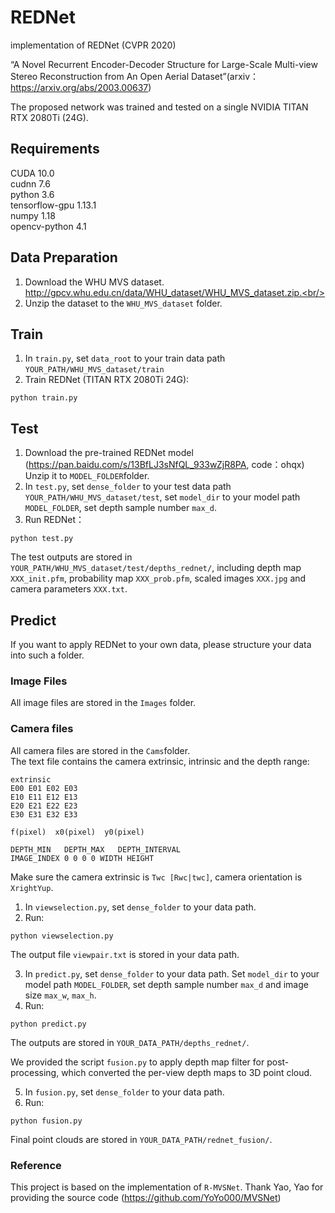 # REDNet
implementation of REDNet (CVPR 2020)

“A Novel Recurrent Encoder-Decoder Structure for Large-Scale Multi-view Stereo Reconstruction from An Open Aerial Dataset”(arxiv：https://arxiv.org/abs/2003.00637)

The proposed network was trained and tested on a single NVIDIA TITAN RTX 2080Ti (24G).

## Requirements
CUDA 10.0 <br/>
cudnn 7.6 <br/>
python 3.6 <br/>
tensorflow-gpu 1.13.1 <br/>
numpy 1.18 <br/>
opencv-python 4.1 <br/>


## Data Preparation
1. Download the WHU MVS dataset.  http://gpcv.whu.edu.cn/data/WHU_dataset/WHU_MVS_dataset.zip.<br/>
2. Unzip the dataset to the ```WHU_MVS_dataset``` folder. <br/>

## Train
1. In ```train.py```, set ```data_root``` to your train data path ```YOUR_PATH/WHU_MVS_dataset/train```<br/>
2. Train REDNet (TITAN RTX 2080Ti 24G):<br/>
```
python train.py
```

## Test
1. Download the pre-trained REDNet model (https://pan.baidu.com/s/13BfLJ3sNfQL_933wZjR8PA, code：ohqx)<br/>
Unzip it to ```MODEL_FOLDER```folder.<br/>
2. In ```test.py```, set ```dense_folder``` to your test data path ```YOUR_PATH/WHU_MVS_dataset/test```, set ```model_dir``` to your model path ```MODEL_FOLDER```, set depth sample number ```max_d```.<br/>
3. Run REDNet：<br/>
```
python test.py 
```

The test outputs are stored in ```YOUR_PATH/WHU_MVS_dataset/test/depths_rednet/```, including depth map ```XXX_init.pfm```, probability map ```XXX_prob.pfm```, scaled images ```XXX.jpg``` and camera parameters ```XXX.txt```.<br/>


## Predict 
If you want to apply REDNet to your own data, please structure your data into such a folder.<br/>

### Image Files
All image files are stored in the ```Images``` folder.<br/>
### Camera files
All camera files are stored in the ```Cams```folder.<br/>
The text file contains the camera extrinsic, intrinsic and the depth range:<br/>
```
extrinsic
E00 E01 E02 E03
E10 E11 E12 E13
E20 E21 E22 E23
E30 E31 E32 E33

f(pixel)  x0(pixel)  y0(pixel)

DEPTH_MIN   DEPTH_MAX   DEPTH_INTERVAL
IMAGE_INDEX 0 0 0 0 WIDTH HEIGHT
```
Make sure the camera extrinsic is ```Twc [Rwc|twc]```, camera orientation is ```XrightYup```.<br/>

1. In ```viewselection.py```, set ```dense_folder``` to your data path.<br/>
2. Run:
```
python viewselection.py
```
The output file ```viewpair.txt``` is stored in your data path.<br/>

3. In ```predict.py```, set ```dense_folder``` to your data path. Set ```model_dir``` to your model path ```MODEL_FOLDER```, set depth sample number ```max_d``` and image size ```max_w```, ```max_h```.<br/>
4. Run:
```
python predict.py
```
The outputs are stored in ```YOUR_DATA_PATH/depths_rednet/```.<br/>

We provided the script ```fusion.py``` to apply depth map filter for post-processing, which converted the per-view depth maps to 3D point cloud.<br/>

5. In ```fusion.py```, set ```dense_folder``` to your data path.<br/>
6. Run:
```
python fusion.py
```
Final point clouds are stored in ```YOUR_DATA_PATH/rednet_fusion/```.<br/>


### Reference
This project is based on the implementation of ```R-MVSNet```. Thank Yao, Yao for providing the source code (https://github.com/YoYo000/MVSNet)
